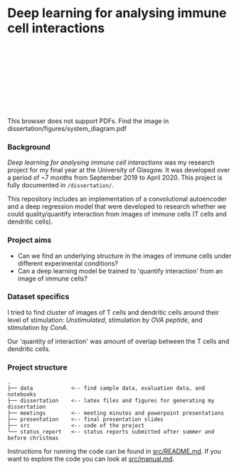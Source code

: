 # Deep learning for analysing immune cell interactions

<object data="dissertation/figures/system_diagram.pdf" type="application/pdf">
    <embed src="dissertation/figures/system_diagram.pdf">
        <p>This browser does not support PDFs. Find the image in dissertation/figures/system_diagram.pdf</p>
    </embed>
</object>

### Background

_Deep learning for analysing immune cell interactions_ was my research project for my final year at the University of Glasgow. It was developed over a period of ~7 months from September 2019 to April 2020. This project is fully documented in `/dissertation/`.

This repository includes an implementation of a convolutional autoencoder and a deep regression model that were developed to research whether we could quality/quantify interaction from images of immune cells (T cells and dendritic cells).

### Project aims

* Can we find an underlying structure in the images of immune cells under different experimental conditions?
* Can a deep learning model be trained to 'quantify interaction' from an image of immune cells?

### Dataset specifics

I tried to find cluster of images of T cells and dendritic cells around their level of stimulation: _Unstimulated_, stimulation by _OVA peptide_, and stimulation by _ConA_.

Our 'quantity of interaction' was amount of overlap between the T cells and dendritic cells.

### Project structure

```
.
├── data            <-- find sample data, evaluation data, and notebooks
├── dissertation    <-- latex files and figures for generating my dissertation
├── meetings        <-- meeting minutes and powerpoint presentations
├── presentation    <-- final presentation slides
├── src             <-- code of the project
└── status_report   <-- status reports submitted after summer and before christmas
```

Instructions for running the code can be found in [src/README.md](src/README.md). If you want to explore the code you can look at [src/manual.md](src/manual.md).
